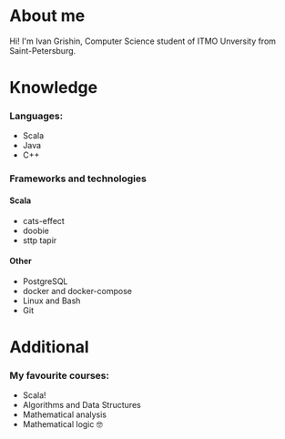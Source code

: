 # About me 
Hi! I'm Ivan Grishin, Computer Science student of ITMO Unversity from Saint-Petersburg.

# Knowledge
### Languages:
- Scala
- Java
- C++

### Frameworks and technologies
#### Scala
- cats-effect
- doobie
- sttp tapir
#### Other
- PostgreSQL
- docker and docker-compose
- Linux and Bash
- Git

# Additional
### My favourite courses: 
- Scala!
- Algorithms and Data Structures 
- Mathematical analysis
- Mathematical logic 🤓
